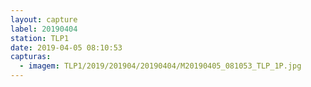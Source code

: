 ```yaml
---
layout: capture
label: 20190404
station: TLP1
date: 2019-04-05 08:10:53
capturas:
  - imagem: TLP1/2019/201904/20190404/M20190405_081053_TLP_1P.jpg
---
```

